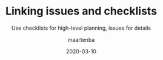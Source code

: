 ---
type: tip
date: 2020-03-10
title: Linking issues and checklists
topics: [work, projects, issues, teams]
author: maartenba
subtitle: Use checklists for high-level planning, issues for details
thumbnail: ./thumbnail.png
cardThumbnail: ./card.png
shortVideo:
  poster: ./preview.png
  url: https://youtu.be/muNu8IHukes
leadin: |
    **Simplify planning and create issues from a checklist!**
    
    Checklists in Space provide a straightforward list of tracking tasks without much detail. They can be used as a high-level planning tool, or as a daily or weekly to-do list with checkboxes to mark them as completed.
    
    Issues give us a fully functioning issue tracker within the project, and let us specify details about who's assigned, add tags, and keep track of their status. Issues also feature attachments and discussions - a much richer approach to tracking bugs, tasks, features, and so on.
    
    **Do your high-level planning with checklists, then convert items to issues.** Completing a checklist item resolves the issue, and resolving an issue completes the checklist item.
    
    [More about project planning and checklists...](https://www.jetbrains.com/help/space/project-planning-checklists.html)
    
---
